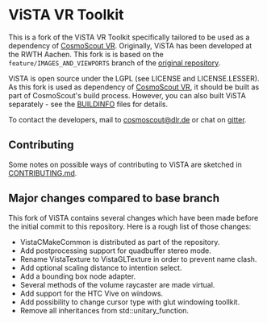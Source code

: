 # ViSTA VR Toolkit

This is a fork of the ViSTA VR Toolkit specifically tailored to be used as a dependency of [CosmoScout VR](https://github.com/cosmoscout/cosmoscout-vr).
Originally, ViSTA has been developed at the RWTH Aachen. This fork is is based on the `feature/IMAGES_AND_VIEWPORTS` branch of the [original repository](https://devhub.vr.rwth-aachen.de/VR-Group/ViSTA).

ViSTA is open source under the LGPL (see LICENSE and LICENSE.LESSER). As this fork is used as dependency of [CosmoScout VR](https://github.com/cosmoscout/cosmoscout-vr), it should be built as part of CosmoScout's build process. However, you can also built ViSTA separately - see the [BUILDINFO](VistaCoreLibs/BUILDINFO) files for details.

To contact the developers, mail to cosmoscout@dlr.de or chat on [gitter](https://gitter.im/cosmoscout/community).

## Contributing

Some notes on possible ways of contributing to ViSTA are sketched in [CONTRIBUTING.md](CONTRIBUTING.md).

## Major changes compared to base branch

This fork of ViSTA contains several changes which have been made before the initial commit to this repository. Here is a rough list of those changes:

* VistaCMakeCommon is distributed as part of the repository.
* Add postprocessing support for quadbuffer stereo mode.
* Rename VistaTexture to VistaGLTexture in order to prevent name clash.
* Add optional scaling distance to intention select.
* Add a bounding box node adapter.
* Several methods of the volume raycaster are made virtual.
* Add support for the HTC Vive on windows.
* Add possibility to change cursor type with glut windowing toollkit.
* Remove all inheritances from std::unitary_function.
